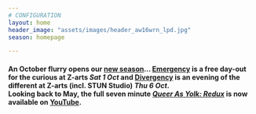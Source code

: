 ```yaml
---
# CONFIGURATION
layout: home
header_image: "assets/images/header_aw16wrn_lpd.jpg"
season: homepage

---
```

#### An October flurry opens our [new season](/current/2016-autumnwinter)… [Emergency](/current/2016-emergency) is a free day-out for the curious at Z-arts *Sat 1 Oct* and [Divergency](/current/2016-divergency) is an evening of the different at Z-arts (incl. STUN Studio) *Thu 6 Oct*.<br>Looking back to May, the full seven minute [*Queer As Yolk: Redux*](/archive/2016-springsummer/redux) is now available on <a href="http://youtu.be/wx_hJ0NxfI0" target="_blank">YouTube</a>.

